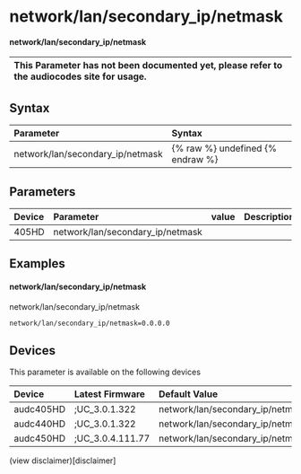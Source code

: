 ﻿---
description: network/lan/secondary_ip/netmask
search: false
---

# network/lan/secondary_ip/netmask

#### network/lan/secondary_ip/netmask


| This Parameter has not been documented yet, please refer to the audiocodes site for usage.  |
| :--- |

## Syntax
| Parameter | Syntax |
| :--- | :--- |
|network/lan/secondary_ip/netmask | {% raw %} undefined {% endraw %} |

## Parameters
|Device|Parameter|value|Description|
|:---|:---|:---|:---|
| 405HD | network/lan/secondary_ip/netmask |  |  |

## Examples
#### network/lan/secondary_ip/netmask

network/lan/secondary_ip/netmask

```
network/lan/secondary_ip/netmask=0.0.0.0
```

## Devices
This parameter is available on the following devices

| Device | Latest Firmware | Default Value |
|:---|:---|:---|
| audc405HD | ;UC_3.0.1.322 | network/lan/secondary_ip/netmask=0.0.0.0 
| audc440HD | ;UC_3.0.1.322 | network/lan/secondary_ip/netmask=0.0.0.0 
| audc450HD | ;UC_3.0.4.111.77 | network/lan/secondary_ip/netmask=0.0.0.0 

(view disclaimer)[disclaimer]
